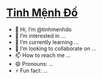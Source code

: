 # [Tinh Mệnh Đồ](https://tinhmenhdo.github.io)

- 👋 Hi, I’m @tinhmenhdo
- 👀 I’m interested in ...
- 🌱 I’m currently learning ...
- 💞️ I’m looking to collaborate on ...
- 📫 How to reach me ...
- 😄 Pronouns: ...
- ⚡ Fun fact: ...
